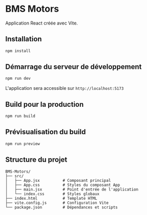 # BMS Motors

Application React créée avec Vite.

## Installation

```bash
npm install
```

## Démarrage du serveur de développement

```bash
npm run dev
```

L'application sera accessible sur `http://localhost:5173`

## Build pour la production

```bash
npm run build
```

## Prévisualisation du build

```bash
npm run preview
```

## Structure du projet

```
BMS-Motors/
├── src/
│   ├── App.jsx          # Composant principal
│   ├── App.css          # Styles du composant App
│   ├── main.jsx         # Point d'entrée de l'application
│   └── index.css        # Styles globaux
├── index.html           # Template HTML
├── vite.config.js       # Configuration Vite
└── package.json         # Dépendances et scripts
```

